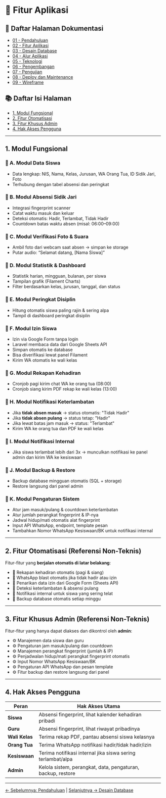 # 🧩 Fitur Aplikasi

## 📂 Daftar Halaman Dokumentasi
- [01 - Pendahuluan](01-pendahuluan.md)
- [02 - Fitur Aplikasi](02-fitur-aplikasi.md)
- [03 - Desain Database](03-desain-database.md)
- [04 - Alur Aplikasi](04-alur-aplikasi.md)
- [05 - Teknologi](05-teknologi.md)
- [06 - Pengembangan](06-pengembangan.md)
- [07 - Pengujian](07-pengujian.md)
- [08 - Deploy dan Maintenance](08-deploy.md)
- [09 - Wireframe](09-wireframe/README.md)

## 📚 Daftar Isi Halaman
- [1. Modul Fungsional](#1-modul-fungsional)
- [2. Fitur Otomatisasi](#2-fitur-otomatisasi)
- [3. Fitur Khusus Admin](#3-fitur-khusus-admin)
- [4. Hak Akses Pengguna](#4-hak-akses-pengguna)

---

## 1. Modul Fungsional

### 📘 A. Modul Data Siswa
- Data lengkap: NIS, Nama, Kelas, Jurusan, WA Orang Tua, ID Sidik Jari, Foto
- Terhubung dengan tabel absensi dan peringkat

### 📘 B. Modul Absensi Sidik Jari
- Integrasi fingerprint scanner
- Catat waktu masuk dan keluar
- Deteksi otomatis: Hadir, Terlambat, Tidak Hadir
- Countdown batas waktu absen (misal: 06:00–09:00)

### 📘 C. Modul Verifikasi Foto & Suara
- Ambil foto dari webcam saat absen → simpan ke storage
- Putar audio: “Selamat datang, [Nama Siswa]”

### 📘 D. Modul Statistik & Dashboard
- Statistik harian, mingguan, bulanan, per siswa
- Tampilan grafik (Filament Charts)
- Filter berdasarkan kelas, jurusan, tanggal, dan status

### 📘 E. Modul Peringkat Disiplin
- Hitung otomatis siswa paling rajin & sering alpa
- Tampil di dashboard peringkat disiplin

### 📘 F. Modul Izin Siswa
- Izin via Google Form tanpa login
- Laravel membaca data dari Google Sheets API
- Simpan otomatis ke database
- Bisa diverifikasi lewat panel Filament
- Kirim WA otomatis ke wali kelas

### 📘 G. Modul Rekapan Kehadiran
- Cronjob pagi kirim chat WA ke orang tua (08:00)
- Cronjob siang kirim PDF rekap ke wali kelas (13:00)

### 📘 H. Modul Notifikasi Keterlambatan
- Jika **tidak absen masuk** → status otomatis: "Tidak Hadir"
- Jika **tidak absen pulang** → status tetap: "Hadir"
- Jika lewat batas jam masuk → status: "Terlambat"
- Kirim WA ke orang tua dan PDF ke wali kelas


### 📘 I. Modul Notifikasi Internal
- Jika siswa terlambat lebih dari 3x → munculkan notifikasi ke panel admin dan kirim WA ke kesiswaan

### 📘 J. Modul Backup & Restore
- Backup database mingguan otomatis (SQL + storage)
- Restore langsung dari panel admin

### 📘 K. Modul Pengaturan Sistem
- Atur jam masuk/pulang & countdown keterlambatan
- Atur jumlah perangkat fingerprint & IP-nya
- Jadwal hidup/mati otomatis alat fingerprint
- Input API WhatsApp, endpoint, template pesan
- Tambahkan Nomor WhatsApp Kesiswaan/BK untuk notifikasi internal


---

## 2. Fitur Otomatisasi (Referensi Non-Teknis)

Fitur-fitur yang **berjalan otomatis di latar belakang**:

- 🔁 Rekapan kehadiran otomatis (pagi & siang)
- 🔁 WhatsApp blast otomatis jika tidak hadir atau izin
- 🔁 Penarikan data izin dari Google Form (Sheets API)
- 🔁 Deteksi keterlambatan & absensi pulang
- 🔁 Notifikasi internal untuk siswa yang sering telat
- 🔁 Backup database otomatis setiap minggu

---

## 3. Fitur Khusus Admin (Referensi Non-Teknis)

Fitur-fitur yang hanya dapat diakses dan dikontrol oleh **admin**:

- ⚙️ Manajemen data siswa dan guru
- ⚙️ Pengaturan jam masuk/pulang dan countdown
- ⚙️ Manajemen perangkat fingerprint (jumlah & IP)
- ⚙️ Penjadwalan hidup/mati perangkat fingerprint otomatis
- ⚙️ Input Nomor WhatsApp Kesiswaan/BK
- ⚙️ Pengaturan API WhatsApp dan pesan template
- ⚙️ Fitur backup dan restore langsung dari panel

---

## 4. Hak Akses Pengguna

| Peran        | Hak Akses Utama                                                  |
|--------------|------------------------------------------------------------------|
| **Siswa**    | Absensi fingerprint, lihat kalender kehadiran pribadi           |
| **Guru**     | Absensi fingerprint, lihat riwayat pribadinya                   |
| **Wali Kelas** | Terima rekap PDF, pantau absensi siswa kelasnya              |
| **Orang Tua**| Terima WhatsApp notifikasi hadir/tidak hadir/izin              |
| **Kesiswaan**| Terima notifikasi internal jika siswa sering terlambat/alpa    |
| **Admin**    | Kelola sistem, perangkat, data, pengaturan, backup, restore    |

---

[← Sebelumnya: Pendahuluan](01-pendahuluan.md) | [Selanjutnya → Desain Database](03-desain-database.md)
